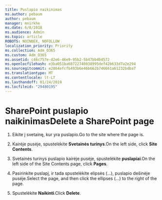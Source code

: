 ```yaml
---
title: Puslapio naikinimas
ms.author: pebaum
author: pebaum
manager: mnirkhe
ms.date: 6/8/2018
ms.audience: Admin
ms.topic: article
ROBOTS: NOINDEX, NOFOLLOW
localization_priority: Priority
ms.collection: Adm_O365
ms.custom: Adm_O365
ms.assetid: c46c757e-d2e6-46e9-95b2-5b47bb4bd572
ms.openlocfilehash: e3ba051ba68722740838995def42b633d7a2e294
ms.sourcegitcommit: e2864efcfb493b6e46b662b746661a61232bdba7
ms.translationtype: MT
ms.contentlocale: lt-LT
ms.lasthandoff: 01/24/2019
ms.locfileid: "29480195"
---
```

# <a name="delete-a-sharepoint-page"></a><span data-ttu-id="e0883-102">SharePoint puslapio naikinimas</span><span class="sxs-lookup"><span data-stu-id="e0883-102">Delete a SharePoint page</span></span>

1. <span data-ttu-id="e0883-103">Eikite į svetainę, kur yra puslapio.</span><span class="sxs-lookup"><span data-stu-id="e0883-103">Go to the site where the page is.</span></span>
    
2. <span data-ttu-id="e0883-104">Kairėje pusėje, spustelėkite **Svetainės turinys**.</span><span class="sxs-lookup"><span data-stu-id="e0883-104">On the left side, click **Site Contents**.</span></span>
    
3. <span data-ttu-id="e0883-105">Svetainės turinys puslapio kairėje pusėje, spustelėkite **puslapiai**.</span><span class="sxs-lookup"><span data-stu-id="e0883-105">On the left side of the Site Contents page, click **Pages**.</span></span>
    
4. <span data-ttu-id="e0883-106">Pasirinkite puslapį, ir tada spustelėkite elipsės (...), puslapio dešinėje pusėje.</span><span class="sxs-lookup"><span data-stu-id="e0883-106">Select the page, and then click the ellipses (...) to the right of the page.</span></span>
    
5. <span data-ttu-id="e0883-107">Spustelėkite **Naikinti**.</span><span class="sxs-lookup"><span data-stu-id="e0883-107">Click **Delete**.</span></span>
    

